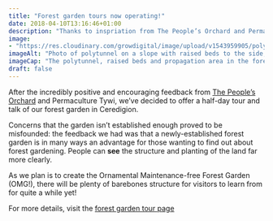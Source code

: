 ```yaml
---
title: "Forest garden tours now operating!"
date: 2018-04-10T13:16:46+01:00
description: "Thanks to inspriation from The People’s Orchard and Permaculture Tywi, we now offer a half-day forest garden tour and talk! £10 per person, minimum 5 people"
image: 
- "https://res.cloudinary.com/growdigital/image/upload/v1543959905/polytunnel-40249165324.jpg"
imageAlt: "Photo of polytunnel on a slope with raised beds to the side, mature leafless trees behind and blue sky"
imageCap: "The polytunnel, raised beds and propagation area in the forest garden"
draft: false
---
```


After the incredibly positive and encouraging feedback from [The People’s Orchard](http://www.stdogmaelsabbey.org.uk/peoplesorchard) and Permaculture Tywi, we’ve decided to offer a half-day tour and talk of our forest garden in Ceredigion.

Concerns that the garden isn’t established enough proved to be misfounded: the feedback we had was that a newly-established forest garden is in many ways an advantage for those wanting to find out about forest gardening. People can **see** the structure and planting of the land far more clearly. 

As we plan is to create the Ornamental Maintenance-free Forest Garden (OMG!), there will be plenty of barebones structure for visitors to learn from for quite a while yet!

For more details, visit the [forest garden tour page](/tours/)
